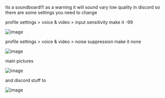 Its a soundboard!!! as a warning it will sound vary low quality in discord so there are some settings you need to change

profile settings > voice & video > input sensitivity   make it -99

![image](https://github.com/user-attachments/assets/21c3c93a-90c9-43d1-850d-e646cf47422c)

profile settings > voice & video > noise suppression   make it none

![image](https://github.com/user-attachments/assets/846043f3-d227-4286-b87d-5082fce5f232)

main pictures

![image](https://github.com/user-attachments/assets/07030fab-9157-465b-8955-13757936b59b)

and discord stuff to

![image](https://github.com/user-attachments/assets/bb6f303a-89d0-45e4-a815-344c90f184ab)
